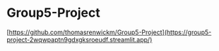 # Group5-Project
[https://github.com/thomasrenwickm/Group5-Project](https://group5-project-2wqwpaptn9gdxgksroeudf.streamlit.app/)


